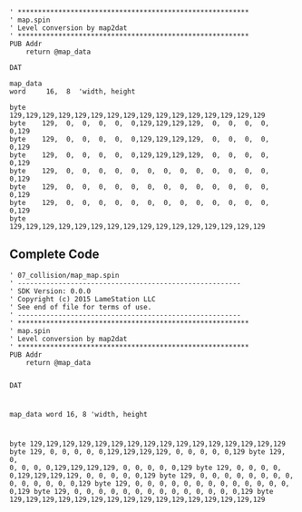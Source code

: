 <pre><code>&#39; *********************************************************
&#39; map.spin
&#39; Level conversion by map2dat
&#39; *********************************************************
PUB Addr
    return @map_data

DAT

map_data
word     16,  8  &#39;width, height

byte    129,129,129,129,129,129,129,129,129,129,129,129,129,129,129,129
byte    129,  0,  0,  0,  0,  0,129,129,129,129,  0,  0,  0,  0,  0,129
byte    129,  0,  0,  0,  0,  0,129,129,129,129,  0,  0,  0,  0,  0,129
byte    129,  0,  0,  0,  0,  0,129,129,129,129,  0,  0,  0,  0,  0,129
byte    129,  0,  0,  0,  0,  0,  0,  0,  0,  0,  0,  0,  0,  0,  0,129
byte    129,  0,  0,  0,  0,  0,  0,  0,  0,  0,  0,  0,  0,  0,  0,129
byte    129,  0,  0,  0,  0,  0,  0,  0,  0,  0,  0,  0,  0,  0,  0,129
byte    129,129,129,129,129,129,129,129,129,129,129,129,129,129,129,129</code></pre>
<h2 id="complete-code">Complete Code</h2>
<pre><code>&#39; 07_collision/map_map.spin
&#39; -------------------------------------------------------
&#39; SDK Version: 0.0.0
&#39; Copyright (c) 2015 LameStation LLC
&#39; See end of file for terms of use.
&#39; -------------------------------------------------------
&#39; *********************************************************
&#39; map.spin
&#39; Level conversion by map2dat
&#39; *********************************************************
PUB Addr
    return @map_data

DAT

map_data
word     16,  8  &#39;width, height

byte    129,129,129,129,129,129,129,129,129,129,129,129,129,129,129,129
byte    129,  0,  0,  0,  0,  0,129,129,129,129,  0,  0,  0,  0,  0,129
byte    129,  0,  0,  0,  0,  0,129,129,129,129,  0,  0,  0,  0,  0,129
byte    129,  0,  0,  0,  0,  0,129,129,129,129,  0,  0,  0,  0,  0,129
byte    129,  0,  0,  0,  0,  0,  0,  0,  0,  0,  0,  0,  0,  0,  0,129
byte    129,  0,  0,  0,  0,  0,  0,  0,  0,  0,  0,  0,  0,  0,  0,129
byte    129,  0,  0,  0,  0,  0,  0,  0,  0,  0,  0,  0,  0,  0,  0,129
byte    129,129,129,129,129,129,129,129,129,129,129,129,129,129,129,129

</code></pre>
